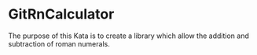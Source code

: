 # GitRnCalculator
The purpose of this Kata is to create a library which allow the addition and subtraction of roman numerals.
